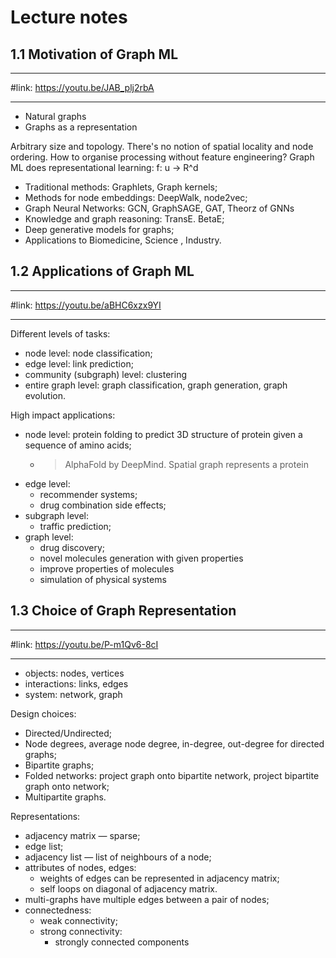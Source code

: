# Lecture notes
## 1.1 Motivation of Graph ML

---

#link: https://youtu.be/JAB_plj2rbA

---

- Natural graphs
- Graphs as a representation

Arbitrary size and topology. There's no notion of spatial locality and node ordering. How to organise processing without feature engineering? Graph ML does representational learning: f: u -> R^d

- Traditional methods: Graphlets, Graph kernels;
- Methods for node  embeddings: DeepWalk, node2vec;
-  Graph Neural Networks: GCN, GraphSAGE, GAT, Theorz of GNNs
- Knowledge and graph reasoning: TransE. BetaE;
- Deep generative models for graphs;
- Applications to Biomedicine, Science , Industry.

## 1.2 Applications of Graph ML

---

#link: https://youtu.be/aBHC6xzx9YI

---

Different levels of tasks:
- node level: node classification;
- edge level: link prediction;
- community (subgraph) level: clustering
- entire graph level: graph classification, graph generation, graph evolution.

High impact applications:
- node level: protein folding to predict 3D structure of protein given a sequence of amino acids;
    - > AlphaFold by DeepMind. Spatial graph represents a protein
- edge level:
    - recommender systems;
    - drug combination side effects;
- subgraph level:
    - traffic prediction;
- graph level:
    - drug discovery;
    - novel molecules generation with given properties
    - improve properties of molecules
    - simulation of physical systems

## 1.3 Choice of Graph Representation

---

#link: https://youtu.be/P-m1Qv6-8cI

---

- objects: nodes, vertices
- interactions: links, edges
- system: network, graph

Design choices:
- Directed/Undirected;
- Node degrees, average node degree, in-degree, out-degree for directed graphs;
- Bipartite graphs;
- Folded networks: project graph onto bipartite network, project bipartite graph onto network;
- Multipartite graphs.

Representations:
- adjacency matrix — sparse;
- edge list;
- adjacency list — list of neighbours of a node;
- attributes of nodes, edges:
    - weights of edges can be represented in adjacency matrix;
    - self loops on diagonal of adjacency matrix.
- multi-graphs have multiple edges between a pair of nodes;
- connectedness:
    - weak connectivity;
    - strong connectivity:
        - strongly connected components
